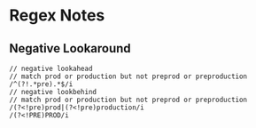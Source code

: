 # Regex Notes

## Negative Lookaround
```
// negative lookahead
// match prod or production but not preprod or preproduction
/^(?!.*pre).*$/i
// negative lookbehind
// match prod or production but not preprod or preproduction
/(?<!pre)prod|(?<!pre)production/i
/(?<!PRE)PROD/i
```
